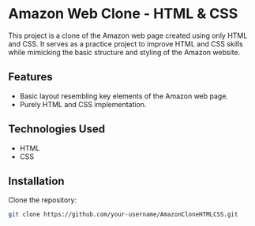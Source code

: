 # Amazon Web Clone - HTML & CSS

This project is a clone of the Amazon web page created using only HTML and CSS. It serves as a practice project to improve HTML and CSS skills while mimicking the basic structure and styling of the Amazon website.

## Features

- Basic layout resembling key elements of the Amazon web page.
- Purely HTML and CSS implementation.

## Technologies Used

- HTML
- CSS

## Installation

Clone the repository:

```bash
git clone https://github.com/your-username/AmazonCloneHTMLCSS.git

